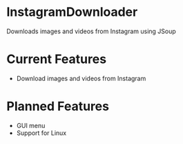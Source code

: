 # InstagramDownloader
Downloads images and videos from Instagram using JSoup

# Current Features
* Download images and videos from Instagram

# Planned Features
 * GUI menu
 * Support for Linux
